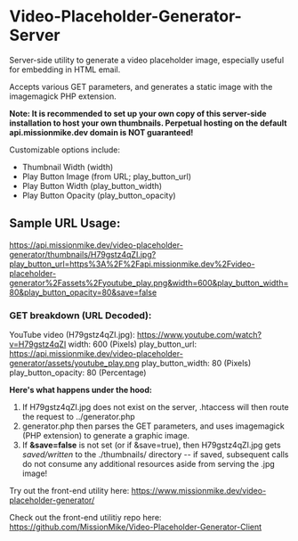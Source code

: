# Video-Placeholder-Generator-Server
Server-side utility to generate a video placeholder image, especially useful for embedding in HTML email.

Accepts various GET parameters, and generates a static image with the imagemagick PHP extension.

**Note: It is recommended to set up your own copy of this server-side installation to host your own thumbnails. Perpetual hosting on the default api.missionmike.dev domain is NOT guaranteed!**

Customizable options include:
* Thumbnail Width (width)
* Play Button Image (from URL; play_button_url)
* Play Button Width (play_button_width)
* Play Button Opacity (play_button_opacity)

## Sample URL Usage: 

https://api.missionmike.dev/video-placeholder-generator/thumbnails/H79gstz4qZI.jpg?play_button_url=https%3A%2F%2Fapi.missionmike.dev%2Fvideo-placeholder-generator%2Fassets%2Fyoutube_play.png&width=600&play_button_width=80&play_button_opacity=80&save=false

### GET breakdown (URL Decoded):

YouTube video (H79gstz4qZI.jpg): https://www.youtube.com/watch?v=H79gstz4qZI
width: 600 (Pixels)
play_button_url: https://api.missionmike.dev/video-placeholder-generator/assets/youtube_play.png
play_button_width: 80 (Pixels)
play_button_opacity: 80 (Percentage)

**Here's what happens under the hood:**

1. If H79gstz4qZI.jpg does not exist on the server, .htaccess will then route the request to ../generator.php
2. generator.php then parses the GET parameters, and uses imagemagick (PHP extension) to generate a graphic image.
3. If **&save=false** is not set (or if &save=true), then H79gstz4qZI.jpg gets *saved/written* to the ./thumbnails/ directory -- if saved, subsequent calls do not consume any additional resources aside from serving the .jpg image!

Try out the front-end utility here: https://www.missionmike.dev/video-placeholder-generator/

Check out the front-end utilitiy repo here: https://github.com/MissionMike/Video-Placeholder-Generator-Client
